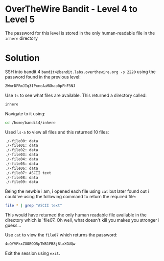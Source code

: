 # OverTheWire Bandit - Level 4 to Level 5
The password for this level is stored in the only human-readable file in the `inhere` directory
# Solution
SSH into bandit 4 `bandit4@bandit.labs.overthewire.org -p 2220` using the password found in the previous level:
```bash
2WmrDFRmJIq3IPxneAaMGhap0pFhF3NJ
```
Use `ls` to see what files are available. This returned a directory called:
```bash
inhere
```
Navigate to it using:
```bash
cd /home/bandit4/inhere
```
Used `ls-a` to view all files and this returned 10 files:
```bash
./-file00: data
./-file01: data
./-file02: data
./-file03: data
./-file04: data
./-file05: data
./-file06: data
./-file07: ASCII text
./-file08: data
./-file09: data
```
Being the newbie i am, i opened each file using `cat` but later found out i could've using the following command to return the required file:
```bash
file * | grep "ASCII text"
```
This would have returned the only human readable file available in the directory which is `file07. Oh well, what doesn't kill you makes you stronger i guess...

Use `cat` to view the `file07` which returns the password:
```bash
4oQYVPkxZOOEOO5pTW81FB8j8lxXGUQw
```

Exit the session using `exit`.
